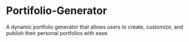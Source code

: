# Portifolio-Generator
A dynamic portfolio generator that allows users to create, customize, and publish their personal portfolios with ease. 
